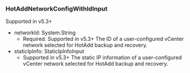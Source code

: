 ### HotAddNetworkConfigWithIdInput
Supported in v5.3+

- networkId: System.String
  - Required. Supported in v5.3+
The ID of a user-configured vCenter network selected for HotAdd backup and recovery.
- staticIpInfo: StaticIpInfoInput
  - Supported in v5.3+
The static IP information of a user-configured vCenter network selected for HotAdd backup and recovery.

